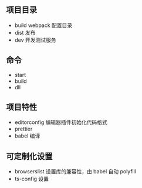 ## 项目目录

- build webpack 配置目录
- dist 发布
- dev 开发测试服务

## 命令
* start
* build
* dll

## 项目特性

- editorconfig 编辑器插件初始化代码格式
- prettier
- babel 编译

## 可定制化设置

- browserslist 设置库的兼容性，由 babel 自动 polyfill
- ts-config 设置
